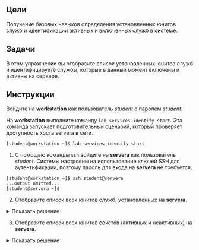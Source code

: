 ## Цели

Получение базовых навыков определения установленных юнитов служб и идентификации активных и включенных служб в системе.

## Задачи

В этом упражнении вы отобразите список установленных юнитов служб и идентифицируете службы, которые в данный момент включены и активны на сервере.

## Инструкции

Войдите на **workstation** как пользователь *student* с паролем *student*.

На **workstation** выполните команду `lab services-identify start`. Эта команда запускает подготовительный сценарий, который проверяет доступность хоста servera в сети.

```
[student@workstation ~]$ lab services-identify start
```

1.	С помощью команды `ssh` войдите на **servera** как пользователь *student*. Системы настроены на использование ключей SSH для аутентификации, поэтому пароль для входа на **servera** не требуется.

  ```
  [student@workstation ~]$ ssh student@servera
  ...output omitted...
  [student@servera ~]$ 
  ```

2.	Отобразите список всех юнитов служб, установленных на **servera**.

  <details>
  <summary>Показать решение</summary>
  ```
  [student@servera ~]$ systemctl list-units --type=service
  UNIT                 LOAD   ACTIVE SUB     DESCRIPTION
  atd.service          loaded active running Job spooling tools
  auditd.service       loaded active running Security Auditing Service
  chronyd.service      loaded active running NTP client/server
  crond.service        loaded active running Command Scheduler
  dbus.service         loaded active running D-Bus System Message Bus
  ...output omitted...
  ```

  Нажмите q, чтобы выйти из команды.
  </details>


3.	Отобразите список всех юнитов сокетов (активных и неактивных) на **servera**.

  <details>
  <summary>Показать решение</summary>
  ```
  [student@servera ~]$ systemctl list-units --type=socket --all
  UNIT                 LOAD   ACTIVE   SUB       DESCRIPTION
  dbus.socket          loaded active   running   D-Bus System Message Bus Socket 
  dm-event.socket      loaded active   listening Device-mapper event daemon FIFOs
  lvm2-lvmpolld.socket loaded active   listening LVM2 poll daemon socket
  ...output omitted...
  systemd-udevd-control.socket    loaded active   running   udev Control Socket
  systemd-udevd-kernel.socket     loaded active   running   udev Kernel Socket

  LOAD   = Reflects whether the unit definition was properly loaded.
  ACTIVE = The high-level unit activation state, i.e. generalization of SUB.
  SUB    = The low-level unit activation state, values depend on unit type.

  12 loaded units listed.
  To show all installed unit files use 'systemctl list-unit-files'.
  ```
  </details>

4.	Проверьте состояние службы **chronyd**. Эта служба используется для сетевой синхронизации времени (NTP).

  4.1.	Отобразите состояние службы chronyd. Обратите внимание на идентификатор процесса любого активного демона.

  <details>
  <summary>Показать решение</summary>
  ```
  [student@servera ~]$ systemctl status chronyd
  ● chronyd.service - NTP client/server
    Loaded: loaded (/usr/lib/systemd/system/chronyd.service; enabled; vendor preset: enabled)
    Active: active (running) since Wed 2019-02-06 12:46:57 IST; 4h 7min ago
      Docs: man:chronyd(8)
            man:chrony.conf(5)
    Process: 684 ExecStartPost=/usr/libexec/chrony-helper update-daemon (code=exited, status=0/SUCCESS)
    Process: 673 ExecStart=/usr/sbin/chronyd $OPTIONS (code=exited, status=0/SUCCESS)
    Main PID: 680 (chronyd)
      Tasks: 1 (limit: 11406)
    Memory: 1.5M
    CGroup: /system.slice/chronyd.service
            └─680 /usr/sbin/chronyd

  ... servera.lab.example.com systemd[1]: Starting NTP client/server...
  ...output omitted...
  ... servera.lab.example.com systemd[1]: Started NTP client/server.
  ... servera.lab.example.com chronyd[680]: Source 172.25.254.254 offline
  ... servera.lab.example.com chronyd[680]: Source 172.25.254.254 online
  ... servera.lab.example.com chronyd[680]: Selected source 172.25.254.254
  ```

  Нажмите q, чтобы выйти из команды.
  </details>

  4.2.	Убедитесь, что указанный демон работает. В приведенном выше выводе идентификатор процесса, связанного с **chronyd**, ― 680. В вашей системе этот идентификатор может быть другим.

  <details>
  <summary>Показать решение</summary>
  ```
  [student@servera ~]$ ps -p 680
    PID TTY          TIME CMD
    680 ?        00:00:00 chronyd
  ```
  </details>

5.	Проверьте состояние службы **sshd**. Эта служба используется для установки безопасного шифрованного подключения между системами.

  5.1.	Определите, включена ли служба **sshd** для запуска во время начальной загрузки системы.

  <details>
  <summary>Показать решение</summary>
  ```
  [student@servera ~]$ systemctl is-enabled sshd
  enabled
  ```
  </details>

  5.2.	Определите, является ли служба **sshd** активной, не отображая всю информацию о ее состоянии.

  <details>
  <summary>Показать решение</summary>
  ```
  [student@servera ~]$ systemctl is-active sshd
  active
  ```
  </details>

  5.3.	Отобразите состояние службы **sshd**.

  <details>
  <summary>Показать решение</summary>
  ```
  [student@servera ~]$ systemctl status sshd
  ● sshd.service - OpenSSH server daemon
    Loaded: loaded (/usr/lib/systemd/system/sshd.service; enabled; vendor preset: enabled)
    Active: active (running) since Wed 2019-02-06 12:46:58 IST; 4h 21min ago
      Docs: man:sshd(8)
            man:sshd_config(5)
  Main PID: 720 (sshd)
      Tasks: 1 (limit: 11406)
    Memory: 5.8M
    CGroup: /system.slice/sshd.service
    └─720 /usr/sbin/sshd -D -oCiphers=aes256-gcm@openssh.com,
    chacha20-poly1305@openssh.com,aes256-ctr,
    aes256-cbc,aes128-gcm@openssh.com,aes128-ctr,
    aes128-cbc -oMACs=hmac-sha2-256-etm@openssh.com,hmac-sha>

  ... servera.lab.example.com systemd[1]: Starting OpenSSH server daemon...
  ... servera.lab.example.com sshd[720]: Server listening on 0.0.0.0 port 22.
  ... servera.lab.example.com systemd[1]: Started OpenSSH server daemon.
  ... servera.lab.example.com sshd[720]: Server listening on :: port 22.
  ...output omitted...
  ... servera.lab.example.com sshd[1380]: pam_unix(sshd:session): session opened for user student by (uid=0)
  ```

  Нажмите q, чтобы выйти из команды.
  </details>

6.	Отобразите список состояний всех юнитов служб (включенных и отключенных).

  <details>
  <summary>Показать решение</summary>
  ```
  [student@servera ~]$ systemctl list-unit-files --type=service
  UNIT FILE                    STATE          
  arp-ethers.service           disabled       
  atd.service                  enabled        
  auditd.service               enabled        
  auth-rpcgss-module.service   static         
  autovt@.service              enabled        
  blk-availability.service     disabled       
  chrony-dnssrv@.service       static         
  chrony-wait.service          disabled       
  chronyd.service              enabled 
  ...output omitted...
  ```

  Нажмите q, чтобы выйти из команды.
  </details>

7.	Выйдите с **servera**.

  ```
  [student@servera ~]$ exit
  logout
  Connection to servera closed.
  [student@workstation]$ 
  ```

## Конец

На **workstation** запустите сценарий `lab services-identify finish`, чтобы закончить упражнение.

```
[student@workstation ~]$ lab services-identify finish
```

Упражнение завершено.
